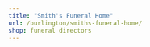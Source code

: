 ```yaml
---
title: "Smith's Funeral Home"
url: /burlington/smiths-funeral-home/
shop: funeral directors
---
```

